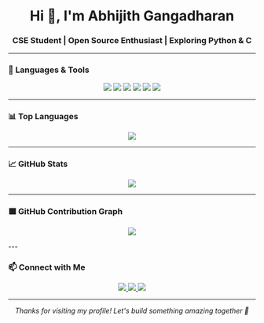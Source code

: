 <h1 align="center">Hi 👋, I'm Abhijith Gangadharan</h1>
<h3 align="center">CSE Student | Open Source Enthusiast | Exploring Python & C</h3>

---

### 🧰 Languages & Tools

<p align="center">
  <img src="https://img.shields.io/badge/C-00599C?style=for-the-badge&logo=c&logoColor=white"/>
  <img src="https://img.shields.io/badge/Python-3776AB?style=for-the-badge&logo=python&logoColor=white"/>
  <img src="https://img.shields.io/badge/Git-F05032?style=for-the-badge&logo=git&logoColor=white"/>
  <img src="https://img.shields.io/badge/GitHub-181717?style=for-the-badge&logo=github&logoColor=white"/>
  <img src="https://img.shields.io/badge/VS_Code-007ACC?style=for-the-badge&logo=visual-studio-code&logoColor=white"/>
  <img src="https://img.shields.io/badge/Linux-FCC624?style=for-the-badge&logo=linux&logoColor=black"/>
</p>

---

### 📊 Top Languages

<p align="center">
  <img src="https://github-readme-stats.vercel.app/api/top-langs/?username=Abhijith1000&layout=compact&theme=radical" />
</p>

---

### 📈 GitHub Stats

<p align="center">
  <img src="https://github-readme-stats.vercel.app/api?username=Abhijith1000&show_icons=true&theme=radical" />
</p>

---

### 🟩 GitHub Contribution Graph

<p align="center">
  <img src="https://github-profile-summary-cards.vercel.app/api/cards/profile-details?username=Abhijith1000&theme=radical" />
</p>
---

### 📫 Connect with Me

<p align="center">
  <a href="https://www.linkedin.com/in/abhijith-gangadharan-3b8288256" target="_blank">
    <img src="https://img.shields.io/badge/LinkedIn-0A66C2?style=for-the-badge&logo=linkedin&logoColor=white" />
  </a>
  <a href="mailto:abhijithgangadharan.mec@gmail.com">
    <img src="https://img.shields.io/badge/Gmail-D14836?style=for-the-badge&logo=gmail&logoColor=white" />
  </a>
  <a href="https://abhijith-gangadharan-website.onrender.com" target="_blank">
    <img src="https://img.shields.io/badge/Portfolio-000000?style=for-the-badge&logo=About.me&logoColor=white" />
  </a>
</p>

---

<p align="center"><i>Thanks for visiting my profile! Let's build something amazing together 🚀</i></p>
